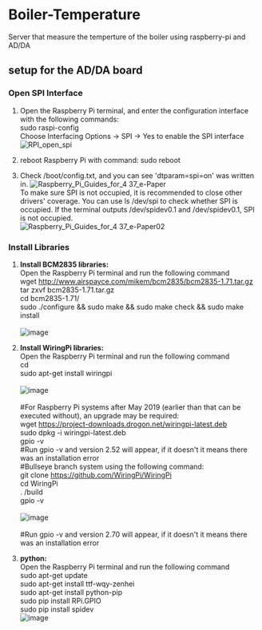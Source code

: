 # Boiler-Temperature
Server that measure the temperture of the boiler using raspberry-pi and AD/DA

## setup for the AD/DA board
### Open SPI Interface
1) Open the Raspberry Pi terminal, and enter the configuration interface with the following commands:<br />
   sudo raspi-config <br />
   Choose Interfacing Options -> SPI -> Yes to enable the SPI interface
![RPI_open_spi](https://github.com/galsal1/Boiler-Temperature/assets/127937643/5255206d-5892-4830-9e7b-d84ad0eec54e)

2) reboot Raspberry Pi with command: sudo reboot

3) Check /boot/config.txt, and you can see 'dtparam=spi=on' was written in.
![Raspberry_Pi_Guides_for_4 37_e-Paper](https://github.com/galsal1/Boiler-Temperature/assets/127937643/0c1a4e2b-d94a-4a75-b6a3-25482b84177b)<br />
To make sure SPI is not occupied, it is recommended to close other drivers' coverage. You can use ls /dev/spi to check whether SPI is occupied. If the terminal outputs /dev/spidev0.1 and /dev/spidev0.1, SPI is not occupied.<br />
![Raspberry_Pi_Guides_for_4 37_e-Paper02](https://github.com/galsal1/Boiler-Temperature/assets/127937643/bcc2126c-b6db-4576-9a76-84b92ddce7e9)
 
### Install Libraries
1) **Install BCM2835 libraries:** </br>
   Open the Raspberry Pi terminal and run the following command </br>
   wget http://www.airspayce.com/mikem/bcm2835/bcm2835-1.71.tar.gz </br>
   tar zxvf bcm2835-1.71.tar.gz </br>
   cd bcm2835-1.71/ </br>
   sudo ./configure && sudo make && sudo make check && sudo make install </br></br>
   ![image](https://github.com/galsal1/Boiler-Temperature/assets/127937643/21ddec5f-ece2-4549-83ba-f4689a613c5b)


2) **Install WiringPi libraries:** </br>
   Open the Raspberry Pi terminal and run the following command</br>
   cd</br>
   sudo apt-get install wiringpi</br></br>
   ![image](https://github.com/galsal1/Boiler-Temperature/assets/127937643/2109205f-d9b5-44a6-b4dd-d343e2b0b7b2) </br></br>
   #For Raspberry Pi systems after May 2019 (earlier than that can be executed without), an upgrade may be required:</br>
   wget https://project-downloads.drogon.net/wiringpi-latest.deb </br>
   sudo dpkg -i wiringpi-latest.deb </br>
   gpio -v </br>
   #Run gpio -v and version 2.52 will appear, if it doesn't it means there was an installation error</br>
   #Bullseye branch system using the following command:</br>
   git clone https://github.com/WiringPi/WiringPi</br>
   cd WiringPi</br>
   . /build</br>
   gpio -v</br></br>
   ![image](https://github.com/galsal1/Boiler-Temperature/assets/127937643/49dbd676-3ae3-40b5-b4f6-da3458c0e12b)</br></br>
   #Run gpio -v and version 2.70 will appear, if it doesn't it means there was an installation error

3) **python:**</br>
   Open the Raspberry Pi terminal and run the following command</br>
   sudo apt-get update </br>
   sudo apt-get install ttf-wqy-zenhei </br>
   sudo apt-get install python-pip </br>
   sudo pip install RPi.GPIO </br>
   sudo pip install spidev </br>
   ![image](https://github.com/galsal1/Boiler-Temperature/assets/127937643/a1d17f3e-fe7c-4c13-b110-30d42ebb0b64)

   
   
